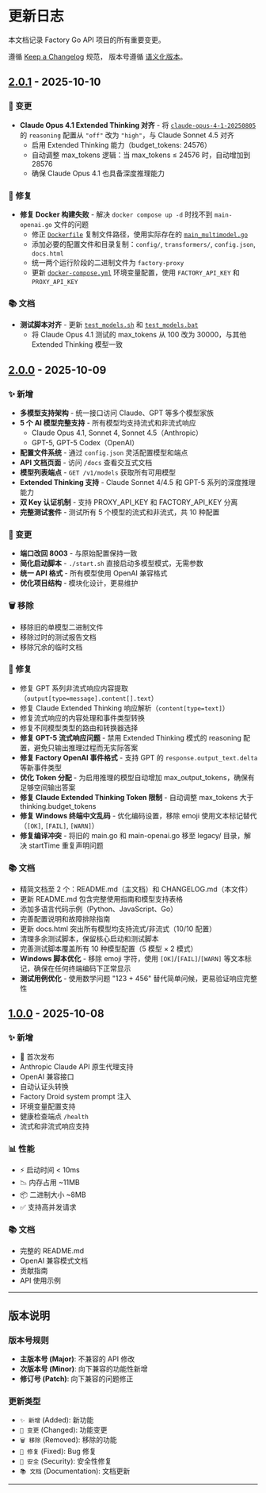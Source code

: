 # 更新日志

本文档记录 Factory Go API 项目的所有重要变更。

遵循 [Keep a Changelog](https://keepachangelog.com/zh-CN/1.0.0/) 规范，
版本号遵循 [语义化版本](https://semver.org/lang/zh-CN/)。

## [2.0.1] - 2025-10-10

### 🔄 变更

- **Claude Opus 4.1 Extended Thinking 对齐** - 将 [`claude-opus-4-1-20250805`](config.json:16) 的 `reasoning` 配置从 `"off"` 改为 `"high"`，与 Claude Sonnet 4.5 对齐
  - 启用 Extended Thinking 能力（budget_tokens: 24576）
  - 自动调整 max_tokens 逻辑：当 max_tokens ≤ 24576 时，自动增加到 28576
  - 确保 Claude Opus 4.1 也具备深度推理能力

### 🐛 修复

- **修复 Docker 构建失败** - 解决 `docker compose up -d` 时找不到 `main-openai.go` 文件的问题
  - 修正 [`Dockerfile`](Dockerfile:19) 复制文件路径，使用实际存在的 [`main_multimodel.go`](main_multimodel.go:1)
  - 添加必要的配置文件和目录复制：`config/`, `transformers/`, `config.json`, `docs.html`
  - 统一两个运行阶段的二进制文件为 `factory-proxy`
  - 更新 [`docker-compose.yml`](docker-compose.yml:1) 环境变量配置，使用 `FACTORY_API_KEY` 和 `PROXY_API_KEY`

### 📚 文档

- **测试脚本对齐** - 更新 [`test_models.sh`](test_models.sh:128) 和 [`test_models.bat`](test_models.bat:67)
  - 将 Claude Opus 4.1 测试的 max_tokens 从 100 改为 30000，与其他 Extended Thinking 模型一致

## [2.0.0] - 2025-10-09

### ✨ 新增

- **多模型支持架构** - 统一接口访问 Claude、GPT 等多个模型家族
- **5 个 AI 模型完整支持** - 所有模型均支持流式和非流式响应
  - Claude Opus 4.1, Sonnet 4, Sonnet 4.5（Anthropic）
  - GPT-5, GPT-5 Codex（OpenAI）
- **配置文件系统** - 通过 `config.json` 灵活配置模型和端点
- **API 文档页面** - 访问 `/docs` 查看交互式文档
- **模型列表端点** - `GET /v1/models` 获取所有可用模型
- **Extended Thinking 支持** - Claude Sonnet 4/4.5 和 GPT-5 系列的深度推理能力
- **双 Key 认证机制** - 支持 PROXY_API_KEY 和 FACTORY_API_KEY 分离
- **完整测试套件** - 测试所有 5 个模型的流式和非流式，共 10 种配置

### 🔄 变更

- **端口改回 8003** - 与原始配置保持一致
- **简化启动脚本** - `./start.sh` 直接启动多模型模式，无需参数
- **统一 API 格式** - 所有模型使用 OpenAI 兼容格式
- **优化项目结构** - 模块化设计，更易维护

### 🗑️ 移除

- 移除旧的单模型二进制文件
- 移除过时的测试报告文档
- 移除冗余的临时文档

### 🐛 修复

- 修复 GPT 系列非流式响应内容提取（`output[type=message].content[].text`）
- 修复 Claude Extended Thinking 响应解析（`content[type=text]`）
- 修复流式响应的内容处理和事件类型转换
- 修复不同模型类型的路由和转换器选择
- **修复 GPT-5 流式响应问题** - 禁用 Extended Thinking 模式的 reasoning 配置，避免只输出推理过程而无实际答案
- **修复 Factory OpenAI 事件格式** - 支持 GPT 的 `response.output_text.delta` 等新事件类型
- **优化 Token 分配** - 为启用推理的模型自动增加 max_output_tokens，确保有足够空间输出答案
- **修复 Claude Extended Thinking Token 限制** - 自动调整 max_tokens 大于 thinking.budget_tokens
- **修复 Windows 终端中文乱码** - 优化编码设置，移除 emoji 使用文本标记替代（`[OK]`, `[FAIL]`, `[WARN]`）
- **修复编译冲突** - 将旧的 main.go 和 main-openai.go 移至 legacy/ 目录，解决 startTime 重复声明问题

### 📚 文档

- 精简文档至 2 个：README.md（主文档）和 CHANGELOG.md（本文件）
- 更新 README.md 包含完整使用指南和模型支持表格
- 添加多语言代码示例（Python、JavaScript、Go）
- 完善配置说明和故障排除指南
- 更新 docs.html 突出所有模型均支持流式/非流式（10/10 配置）
- 清理多余测试脚本，保留核心启动和测试脚本
- 完善测试脚本覆盖所有 10 种模型配置（5 模型 × 2 模式）
- **Windows 脚本优化** - 移除 emoji 字符，使用 `[OK]`/`[FAIL]`/`[WARN]` 等文本标记，确保在任何终端编码下正常显示
- **测试用例优化** - 使用数学问题 "123 + 456" 替代简单问候，更易验证响应完整性

## [1.0.0] - 2025-10-08

### ✨ 新增

- 🎉 首次发布
- Anthropic Claude API 原生代理支持
- OpenAI 兼容接口
- 自动认证头转换
- Factory Droid system prompt 注入
- 环境变量配置支持
- 健康检查端点 `/health`
- 流式和非流式响应支持

### 📊 性能

- ⚡ 启动时间 < 10ms
- 📉 内存占用 ~11MB
- 📦 二进制大小 ~8MB
- ✅ 支持高并发请求

### 📚 文档

- 完整的 README.md
- OpenAI 兼容模式文档
- 贡献指南
- API 使用示例

---

## 版本说明

### 版本号规则

- **主版本号 (Major)**: 不兼容的 API 修改
- **次版本号 (Minor)**: 向下兼容的功能性新增
- **修订号 (Patch)**: 向下兼容的问题修正

### 更新类型

- `✨ 新增` (Added): 新功能
- `🔄 变更` (Changed): 功能变更
- `🗑️ 移除` (Removed): 移除的功能
- `🐛 修复` (Fixed): Bug 修复
- `🔐 安全` (Security): 安全性修复
- `📚 文档` (Documentation): 文档更新

---

[2.0.1]: https://github.com/yourusername/factory-go-api/compare/v2.0.0...v2.0.1
[2.0.0]: https://github.com/yourusername/factory-go-api/compare/v1.0.0...v2.0.0
[1.0.0]: https://github.com/yourusername/factory-go-api/releases/tag/v1.0.0